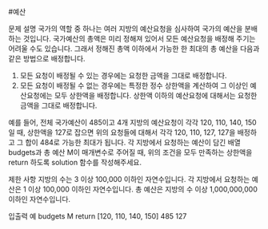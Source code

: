#예산

문제 설명
국가의 역할 중 하나는 여러 지방의 예산요청을 심사하여 국가의 예산을 분배하는 것입니다.
국가예산의 총액은 미리 정해져 있어서 모든 예산요청을 배정해 주기는 어려울 수도 있습니다.
그래서 정해진 총액 이하에서 가능한 한 최대의 총 예산을 다음과 같은 방법으로 배정합니다.

 1. 모든 요청이 배정될 수 있는 경우에는 요청한 금액을 그대로 배정합니다.
 2. 모든 요청이 배정될 수 없는 경우에는 특정한 정수 상한액을 계산하여 그 이상인 예산요청에는 모두 상한액을 배정합니다. 
   상한액 이하의 예산요청에 대해서는 요청한 금액을 그대로 배정합니다.

예를 들어, 전체 국가예산이 485이고 4개 지방의 예산요청이 각각 120, 110, 140, 150일 때,
상한액을 127로 잡으면 위의 요청들에 대해서 각각 120, 110, 127, 127을 배정하고 그 합이 484로 가능한 최대가 됩니다.
각 지방에서 요청하는 예산이 담긴 배열 budgets과 총 예산 M이 매개변수로 주어질 때,
위의 조건을 모두 만족하는 상한액을 return 하도록 solution 함수를 작성해주세요.

제한 사항
지방의 수는 3 이상 100,000 이하인 자연수입니다.
각 지방에서 요청하는 예산은 1 이상 100,000 이하인 자연수입니다.
총 예산은 지방의 수 이상 1,000,000,000 이하인 자연수입니다.

입출력 예
budgets                 M       return
[120, 110, 140, 150]    485     127